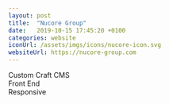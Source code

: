 ```yaml
---
layout: post
title:  "Nucore Group"
date:   2019-10-15 17:45:20 +0100
categories: website
iconUrl: /assets/imgs/icons/nucore-icon.svg 
websiteUrl: https://nucore-group.com
---
```


Custom Craft CMS<br>
Front End<br>
Responsive